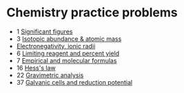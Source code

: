 # Chemistry practice problems

- 1 [Significant figures](significant-figures)
- 3 [Isotopic abundance & atomic mass](isotopic-abundance-atomic-mass)
- [Electronegativity, ionic radii](electronegativity-ionic-radii)
- 6 [Limiting reagent and percent yield](limiting-reagent-percent-yield)
- 7 [Empirical and molecular formulas](empirical-and-molecular-formulas)
- 16 [Hess's law](hess-law)
- 22 [Gravimetric analysis](gravimetric-analysis)
- 37 [Galvanic cells and reduction potential](galvanic-cells-and-reduction-potential)